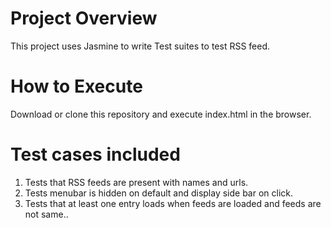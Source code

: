 # Project Overview

This project uses Jasmine to write Test suites to test RSS feed.


# How to Execute
Download or clone this repository and execute index.html in the browser.

# Test cases included
1. Tests that RSS feeds are present with names and urls.
2. Tests menubar is hidden on default and display side bar on click.
3. Tests that at least one entry loads when feeds are loaded and feeds are not same..
